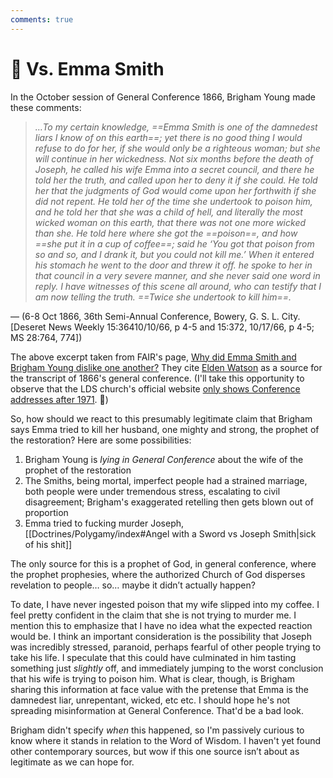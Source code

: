 ```yaml
---
comments: true
---
```

# 🥊 Vs. Emma Smith
In the October session of General Conference 1866, Brigham Young made these comments:

> *…To my certain knowledge, ==Emma Smith is one of the damnedest liars I know of on this earth==; yet there is no good thing I would refuse to do for her, if she would only be a righteous woman; but she will continue in her wickedness. Not six months before the death of Joseph, he called his wife Emma into a secret council, and there he told her the truth, and called upon her to deny it if she could. He told her that the judgments of God would come upon her forthwith if she did not repent. He told her of the time she undertook to poison him, and he told her that she was a child of hell, and literally the most wicked woman on this earth, that there was not one more wicked than she. He told here where she got the ==poison==, and how ==she put it in a cup of coffee==; said he ‘You got that poison from so and so, and I drank it, but you could not kill me.’ When it entered his stomach he went to the door and threw it off. he spoke to her in that council in a very severe manner, and she never said one word in reply. I have witnesses of this scene all around, who can testify that I am now telling the truth. ==Twice she undertook to kill him==.* 
 
— (6-8 Oct 1866, 36th Semi-Annual Conference, Bowery, G. S. L. City. [Deseret News Weekly 15:36410/10/66, p 4-5 and 15:372, 10/17/66, p 4-5; MS 28:764, 774])

The above excerpt taken from FAIR's page, [Why did Emma Smith and Brigham Young dislike one another?](https://www.fairlatterdaysaints.org/answers/Why_did_Emma_Smith_and_Brigham_Young_dislike_one_another%3F) They cite [Elden Watson](http://www.eldenwatson.net/1860s.htm#14) as a source for the transcript of 1866's general conference. (I'll take this opportunity to observe that the LDS church's official website [only shows Conference addresses after 1971](https://www.churchofjesuschrist.org/study/general-conference?lang=eng). 🤔)

So, how should we react to this presumably legitimate claim that Brigham says Emma tried to kill her husband, one mighty and strong, the prophet of the restoration? Here are some possibilities:

1. Brigham Young is *lying in General Conference* about the wife of the prophet of the restoration
2. The Smiths, being mortal, imperfect people had a strained marriage, both people were under tremendous stress, escalating to civil disagreement; Brigham's exaggerated retelling then gets blown out of proportion
3. Emma tried to fucking murder Joseph, [[Doctrines/Polygamy/index#Angel with a Sword vs Joseph Smith|sick of his shit]]

The only source for this is a prophet of God, in general conference, where the prophet prophesies, where the authorized Church of God disperses revelation to people… so… maybe it didn’t actually happen?

To date, I have never ingested poison that my wife slipped into my coffee. I feel pretty confident in the claim that she is not trying to murder me. I mention this to emphasize that I have no idea what the expected reaction would be. I think an important consideration is the possibility that Joseph was incredibly stressed, paranoid, perhaps fearful of other people trying to take his life. I speculate that this could have culminated in him tasting something just *slightly* off, and immediately jumping to the worst conclusion that his wife is trying to poison him. What is clear, though, is Brigham sharing this information at face value with the pretense that Emma is the damnedest liar, unrepentant, wicked, etc etc. I should hope he's not spreading misinformation at General Conference. That'd be a bad look.

Brigham didn't specify *when* this happened, so I'm passively curious to know where it stands in relation to the Word of Wisdom. I haven't yet found other contemporary sources, but wow if this one source isn’t about as legitimate as we can hope for.
